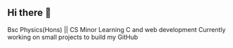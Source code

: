 ## Hi there 👋

Bsc Physics(Hons) || CS Minor
Learning C and web development 
Currently working on small projects to build my GitHub
